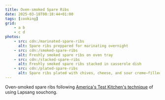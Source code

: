 ```yaml
---
title: Oven-smoked Spare Ribs
date: 2025-03-18T00:18:44+01:00
tags: [cooking]
grid:
    - a b
    - c d
photos:
    - src: cdn:/marinated-spare-ribs
      alt: Spare ribs preppared for marinating overnight
    - src: cdn:/smoked-spare-ribs
      alt: Freshly smoked spare ribs on oven tray
    - src: cdn:/stacked-spare-ribs
      alt: Freshly smoked spare ribs stacked in casserole dish
    - src: cdn:/plated-spare-ribs
      alt: Spare ribs plated with chives, cheese, and sour creme–filled baked potato
---
```


Oven-smoked spare ribs following [America's Test Kitchen's technique](https://www.americastestkitchen.com/articles/7679-how-to-smoke-ribs-indoors) of using Lapsang souchong.
